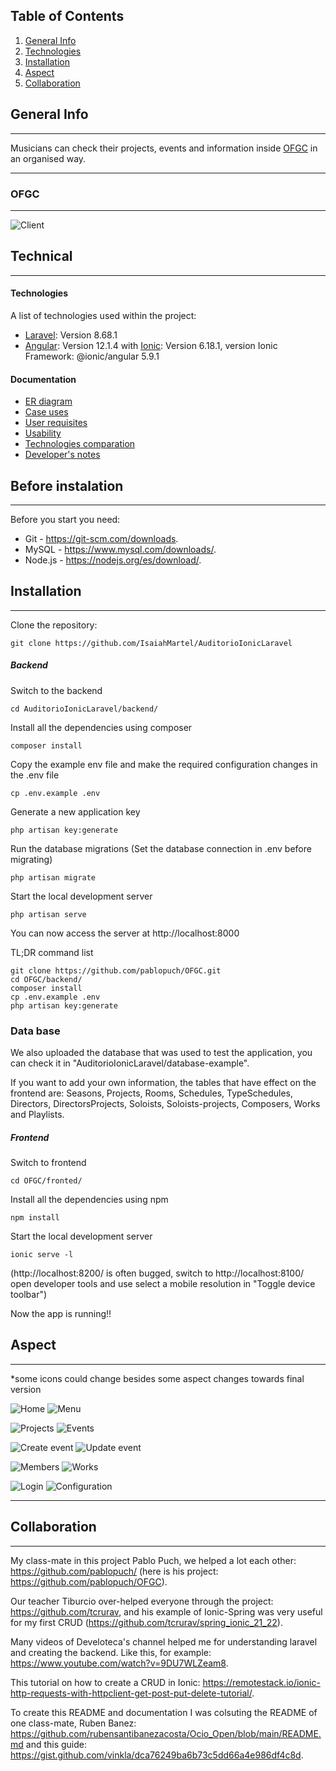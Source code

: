 ## Table of Contents
1. [General Info](#general-info)
2. [Technologies](#technologies)
3. [Installation](#installation)
4. [Aspect](#aspect)
5. [Collaboration](#collaboration)

## General Info
***

Musicians can check their projects, events and information inside [OFGC](https://ofgrancanaria.com/es) in an organised way. 
***
### OFGC
***
![Client](https://ofgrancanaria.com/wp-content/uploads/2020/03/Group.png)


## Technical
***
#### Technologies
A list of technologies used within the project:
* [Laravel](https://laravel.com/): Version 8.68.1
* [Angular](https://angular.io/): Version 12.1.4 with [Ionic](https://ionicframework.com/): 
Version 6.18.1, version Ionic Framework: @ionic/angular 5.9.1

#### Documentation
- [ER diagram](https://github.com/IsaiahMartel/AuditorioIonicLaravel/blob/master/docs/er-diagram.md)
- [Case uses](https://github.com/IsaiahMartel/AuditorioIonicLaravel/blob/master/docs/use-cases.md)
- [User requisites](https://github.com/IsaiahMartel/AuditorioIonicLaravel/blob/master/docs/user-requisites.md)
- [Usability](https://github.com/IsaiahMartel/AuditorioIonicLaravel/blob/master/docs/usability.md)
- [Technologies comparation](https://github.com/IsaiahMartel/AuditorioIonicLaravel/blob/master/docs/technologies-comparation.md)
- [Developer's notes](https://github.com/IsaiahMartel/AuditorioIonicLaravel/blob/master/docs/developer's-notes.md)

## Before instalation
***
Before you start you need:
* Git - https://git-scm.com/downloads.
* MySQL - https://www.mysql.com/downloads/.
* Node.js - https://nodejs.org/es/download/.

## Installation
***
Clone the repository:

```
git clone https://github.com/IsaiahMartel/AuditorioIonicLaravel
```
##### Backend

Switch to the backend

```
cd AuditorioIonicLaravel/backend/
```
Install all the dependencies using composer
```
composer install
```
Copy the example env file and make the required configuration changes in the .env file 
```
cp .env.example .env
```
Generate a new application key
```
php artisan key:generate
```

Run the database migrations (Set the database connection in .env before migrating)

```
php artisan migrate
```

Start the local development server
```
php artisan serve
```

You can now access the server at http://localhost:8000

TL;DR command list

```
git clone https://github.com/pablopuch/OFGC.git
cd OFGC/backend/
composer install
cp .env.example .env
php artisan key:generate
```

### Data base
We also uploaded the database that was used to test the application, you can check it in "AuditorioIonicLaravel/database-example".

If you want to add your own information, the tables that have effect on the frontend are: Seasons, Projects, Rooms, Schedules, TypeSchedules, Directors, DirectorsProjects, Soloists, Soloists-projects, Composers, Works and Playlists.

##### Frontend

Switch to frontend
```
cd OFGC/fronted/
```

Install all the dependencies using npm
```
npm install
```

Start the local development server

```
ionic serve -l
```
(http://localhost:8200/ is often bugged, switch to http://localhost:8100/ open developer tools and use select a mobile resolution in "Toggle device toolbar")

Now the app is running!!


## Aspect
***
*some icons could change besides some aspect changes towards final version


![Home](https://user-images.githubusercontent.com/91074551/146451210-5d1ceea3-df13-4cd7-8c59-cc3566ca671a.PNG)
![Menu](https://user-images.githubusercontent.com/91074551/146265716-70f2032b-a292-4ec4-b902-d28faec91a59.PNG)

![Projects](https://user-images.githubusercontent.com/91074551/146451221-414c1ff2-fdd6-4d49-947c-2a925ce559ff.PNG)
![Events](https://user-images.githubusercontent.com/91074551/146451365-1bbd4474-c2b6-4238-891b-5fbd21796739.PNG)


![Create event](https://user-images.githubusercontent.com/91074551/146265844-49850471-2e0d-4a19-acbf-6b53a1546d9a.PNG)
![Update event](https://user-images.githubusercontent.com/91074551/146265860-34f5d756-cfd8-445d-8e2c-6f5182c6dd08.PNG)

![Members](https://user-images.githubusercontent.com/91074551/146451438-2409338a-3686-41b2-9e6e-84013838c9c5.PNG)
![Works](https://user-images.githubusercontent.com/91074551/146451470-769c59c6-31bb-46b1-b61f-15e4f54576ab.PNG)

![Login](https://user-images.githubusercontent.com/91074551/146287831-fddb0def-a23b-4039-888e-c9df031f3821.PNG)
![Configuration](https://user-images.githubusercontent.com/91074551/146265955-8a3d34a8-bdc5-4b2b-b910-f1f8fe3e51f5.PNG)
***


## Collaboration
***
My class-mate in this project Pablo Puch, we helped a lot each other: https://github.com/pablopuch/ (here is his project: https://github.com/pablopuch/OFGC).


Our teacher Tiburcio over-helped everyone through the project: https://github.com/tcrurav, and his example of Ionic-Spring was very useful for my first CRUD (https://github.com/tcrurav/spring_ionic_21_22).

Many videos of Develoteca's channel helped me for understanding laravel and creating the backend. Like this, for example: https://www.youtube.com/watch?v=9DU7WLZeam8.

This tutorial on how to create a CRUD in Ionic: https://remotestack.io/ionic-http-requests-with-httpclient-get-post-put-delete-tutorial/.

To create this README and documentation I was colsuting the README of one class-mate, Ruben Banez: https://github.com/rubensantibanezacosta/Ocio_Open/blob/main/README.md and this guide: https://gist.github.com/vinkla/dca76249ba6b73c5dd66a4e986df4c8d.

